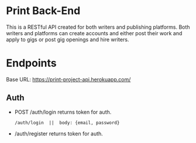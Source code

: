 # Print Back-End

This is a RESTful API created for both writers and publishing platforms. Both writers and platforms can create accounts and either post their work and apply to gigs or post gig openings and hire writers.

# Endpoints

Base URL: https://print-project-api.herokuapp.com/

## Auth

- POST /auth/login
returns token for auth. 

    `/auth/login  ||  body: {email, password}`

- /auth/register  returns token for auth.